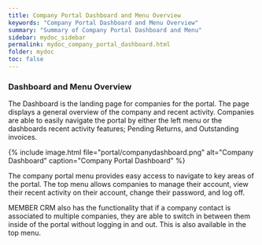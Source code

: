 ```yaml
---
title: Company Portal Dashboard and Menu Overview
keywords: "Company Portal Dashboard and Menu Overview"
summary: "Summary of Company Portal Dashboard and Menu"
sidebar: mydoc_sidebar
permalink: mydoc_company_portal_dashboard.html
folder: mydoc
toc: false
---
```


### Dashboard and Menu Overview

The Dashboard is the landing page for companies for the portal. The page displays a general overview of the company and recent activity. Companies are able to easily navigate the portal by either the left menu or the dashboards recent activity features; Pending Returns, and Outstanding invoices.

{% include image.html file="portal/companydashboard.png" alt="Company Dashboard" caption="Company Portal Dashboard" %}

The company portal menu provides easy access to navigate to key areas of the portal. The top menu allows companies to manage their account, view their recent activity on their account, change their password, and log off.

MEMBER CRM also has the functionality that if a company contact is associated to multiple companies, they are able to switch in between them inside of the portal without logging in and out. This is also available in the top menu.
